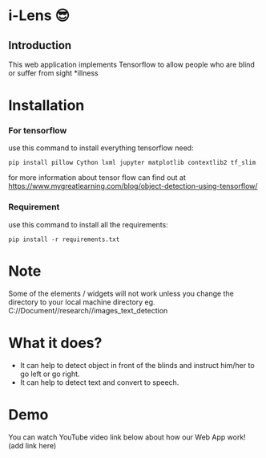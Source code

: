 # i-Lens :sunglasses:

## Introduction
This web application implements Tensorflow to allow people who are blind or suffer from sight *illness

# Installation
### For tensorflow
use this command to install everything tensorflow need:
```
pip install pillow Cython lxml jupyter matplotlib contextlib2 tf_slim
```
for more information about tensor flow can find out at https://www.mygreatlearning.com/blog/object-detection-using-tensorflow/

### Requirement
use this command to install all the requirements:
```
pip install -r requirements.txt
```

# Note
Some of the elements / widgets will not work unless you change the directory to your local machine directory
eg. C://Document//research//images_text_detection

# What it does?
- It can help to detect object in front of the blinds and instruct him/her to go left or go right.
- It can help to detect text and convert to speech.

# Demo
You can watch YouTube video link below about how our Web App work! 
(add link here)
